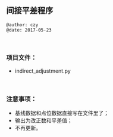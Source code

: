 ## 间接平差程序
```
@author: czy
@date: 2017-05-23
```
&nbsp;

### 项目文件：
- indirect_adjustment.py

&nbsp;

### 注意事项：
- 基线数据和点位数据直接写在文件里了；
- 输出为改正数和平差值；
- 不再更新。


